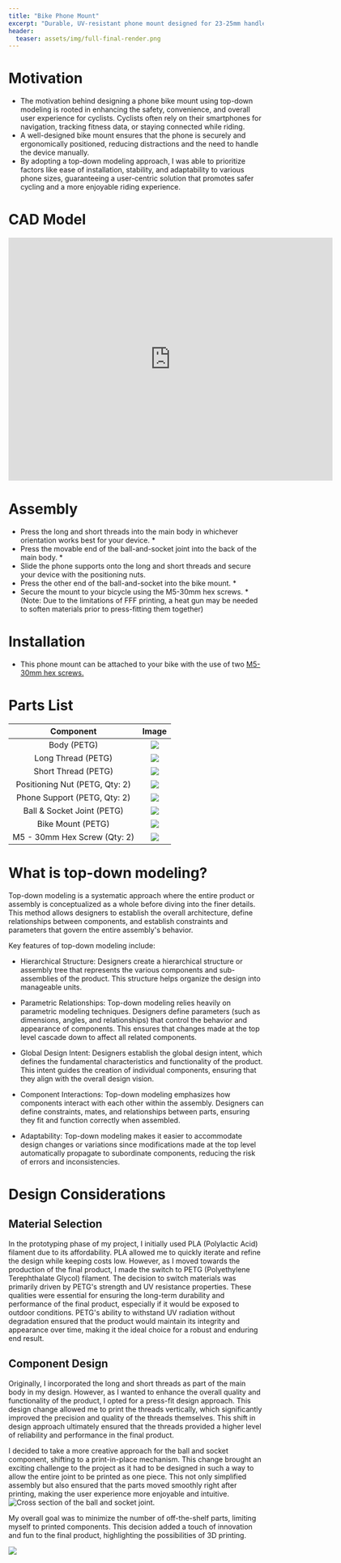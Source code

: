 ```yaml
---
title: "Bike Phone Mount"
excerpt: "Durable, UV-resistant phone mount designed for 23-25mm handlebars."
header:
  teaser: assets/img/full-final-render.png
---
```

# Motivation
  * The motivation behind designing a phone bike mount using top-down modeling is rooted in enhancing the safety, convenience, and overall user experience for cyclists. Cyclists often rely on their smartphones for navigation, tracking fitness data, or staying connected while riding. 
  * A well-designed bike mount ensures that the phone is securely and ergonomically positioned, reducing distractions and the need to handle the device manually. 
  * By adopting a top-down modeling approach, I was able to prioritize factors like ease of installation, stability, and adaptability to various phone sizes, guaranteeing a user-centric solution that promotes safer cycling and a more enjoyable riding experience.

# CAD Model
<iframe src="https://vanderbilt643.autodesk360.com/shares/public/SH512d4QTec90decfa6ef55bd0e2e4874408?mode=embed" width="640" height="480" allowfullscreen="true" webkitallowfullscreen="true" mozallowfullscreen="true"  frameborder="0"></iframe>

# Assembly
  * Press the long and short threads into the main body in whichever orientation works best for your device. *
  * Press the movable end of the ball-and-socket joint into the back of the main body. *
  * Slide the phone supports onto the long and short threads and secure your device with the positioning nuts.
  * Press the other end of the ball-and-socket into the bike mount. *
  * Secure the mount to your bicycle using the M5-30mm hex screws.
*(Note: Due to the limitations of FFF printing, a heat gun may be needed to soften materials prior to press-fitting them together)

# Installation
  * This phone mount can be attached to your bike with the use of two [M5-30mm hex screws.](https://www.mcmaster.com/products/screws/alloy-steel-socket-head-screws-8/length~30-0-mm/length~30-mm/?s=m5+screws)

# Parts List

|                 Component                 | Image |
|:-----------------------------------------:|:-----:|
|      Body (PETG)                            |   ![](/assets/img/body-render.png)        |
|      Long Thread  (PETG)                    |   ![](/assets/img/long-render.png)        |
|      Short Thread  (PETG)                   |   ![](/assets/img/short-render.png)       |
|      Positioning Nut  (PETG, Qty: 2)        |   ![](/assets/img/nut-render.png)         |
|      Phone Support (PETG, Qty: 2)           |   ![](/assets/img/constraint-render.png)  |
|      Ball & Socket Joint (PETG)             |   ![](/assets/img/ball-socket-render.png) |
|      Bike Mount (PETG)                      |   ![](/assets/img/mount-render.png)       |
|      M5 - 30mm Hex Screw (Qty: 2)           |   ![](/assets/img/m5-30.png)              |

# What is top-down modeling?
Top-down modeling is a systematic approach where the entire product or assembly is conceptualized as a whole before diving into the finer details. This method allows designers to establish the overall architecture, define relationships between components, and establish constraints and parameters that govern the entire assembly's behavior.

Key features of top-down modeling include:

  * Hierarchical Structure: Designers create a hierarchical structure or assembly tree that represents the various components and sub-assemblies of the product. This structure helps organize the design into manageable units.

  * Parametric Relationships: Top-down modeling relies heavily on parametric modeling techniques. Designers define parameters (such as dimensions, angles, and relationships) that control the behavior and appearance of components. This ensures that changes made at the top level cascade down to affect all related components.

  * Global Design Intent: Designers establish the global design intent, which defines the fundamental characteristics and functionality of the product. This intent guides the creation of individual components, ensuring that they align with the overall design vision.

  * Component Interactions: Top-down modeling emphasizes how components interact with each other within the assembly. Designers can define constraints, mates, and relationships between parts, ensuring they fit and function correctly when assembled.

  * Adaptability: Top-down modeling makes it easier to accommodate design changes or variations since modifications made at the top level automatically propagate to subordinate components, reducing the risk of errors and inconsistencies.

# Design Considerations
## Material Selection
In the prototyping phase of my project, I initially used PLA (Polylactic Acid) filament due to its affordability. PLA allowed me to quickly iterate and refine the design while keeping costs low. However, as I moved towards the production of the final product, I made the switch to PETG (Polyethylene Terephthalate Glycol) filament. The decision to switch materials was primarily driven by PETG's strength and UV resistance properties. These qualities were essential for ensuring the long-term durability and performance of the final product, especially if it would be exposed to outdoor conditions. PETG's ability to withstand UV radiation without degradation ensured that the product would maintain its integrity and appearance over time, making it the ideal choice for a robust and enduring end result.

## Component Design
Originally, I incorporated the long and short threads as part of the main body in my design. However, as I wanted to enhance the overall quality and functionality of the product, I opted for a press-fit design approach. This design change allowed me to print the threads vertically, which significantly improved the precision and quality of the threads themselves. This shift in design approach ultimately ensured that the threads provided a higher level of reliability and performance in the final product.

I decided to take a more creative approach for the ball and socket component, shifting to a print-in-place mechanism. This change brought an exciting challenge to the project as it had to be designed in such a way to allow the entire joint to be printed as one piece. This not only simplified assembly but also ensured that the parts moved smoothly right after printing, making the user experience more enjoyable and intuitive. 
![](/assets/img/socket-cross-section.PNG "Cross section of the ball and socket joint.")

My overall goal was to minimize the number of off-the-shelf parts, limiting myself to printed components. This decision added a touch of innovation and fun to the final product, highlighting the possibilities of 3D printing.

![](/assets/img/full-final-render.png)
